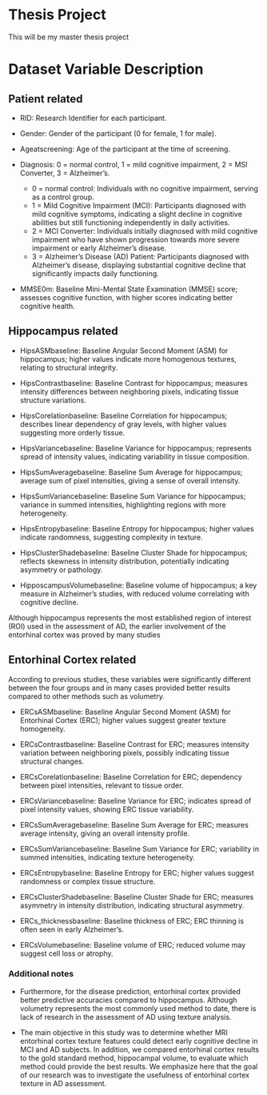 # Thesis Project
 This will be my master thesis project

# Dataset Variable Description

## Patient related

* RID: Research Identifier for each participant.
* Gender: Gender of the participant (0 for female, 1 for male).
* Ageatscreening: Age of the participant at the time of screening.
* Diagnosis: 0 = normal control, 1 = mild cognitive impairment, 2 = MSI Converter, 3 = Alzheimer’s.

    * 0 = normal control: Individuals with no cognitive impairment, serving as a control group.
    * 1 = Mild Cognitive Impairment (MCI): Participants diagnosed with mild cognitive symptoms, indicating a slight decline in cognitive abilities but still functioning independently in daily activities.
    * 2 = MCI Converter: Individuals initially diagnosed with mild cognitive impairment who have shown progression towards more severe impairment or early Alzheimer’s disease.
    * 3 = Alzheimer’s Disease (AD) Patient: Participants diagnosed with Alzheimer’s disease, displaying substantial cognitive decline that significantly impacts daily functioning.
* MMSE0m: Baseline Mini-Mental State Examination (MMSE) score; assesses cognitive function, with higher scores indicating better cognitive health.

## Hippocampus related

* HipsASMbaseline: Baseline Angular Second Moment (ASM) for hippocampus; higher values indicate more homogenous textures, relating to structural integrity.

* HipsContrastbaseline: Baseline Contrast for hippocampus; measures intensity differences between neighboring pixels, indicating tissue structure variations.
* HipsCorelationbaseline: Baseline Correlation for hippocampus; describes linear dependency of gray levels, with higher values suggesting more orderly tissue.
* HipsVariancebaseline: Baseline Variance for hippocampus; represents spread of intensity values, indicating variability in tissue composition.
* HipsSumAveragebaseline: Baseline Sum Average for hippocampus; average sum of pixel intensities, giving a sense of overall intensity.
* HipsSumVariancebaseline: Baseline Sum Variance for hippocampus; variance in summed intensities, highlighting regions with more heterogeneity.
* HipsEntropybaseline: Baseline Entropy for hippocampus; higher values indicate randomness, suggesting complexity in texture.
* HipsClusterShadebaseline: Baseline Cluster Shade for hippocampus; reflects skewness in intensity distribution, potentially indicating asymmetry or pathology.
* HipposcampusVolumebaseline: Baseline volume of hippocampus; a key measure in Alzheimer’s studies, with reduced volume correlating with cognitive decline.

Although hippocampus represents the most established region of interest (ROI) used in the assessment of AD, the earlier involvement of the entorhinal cortex was proved by many studies

## Entorhinal Cortex related

According to previous studies, these variables were significantly different between the four groups and in many cases provided better results compared
to other methods such as volumetry.

* ERCsASMbaseline: Baseline Angular Second Moment (ASM) for Entorhinal Cortex (ERC); higher values suggest greater texture homogeneity.
* ERCsContrastbaseline: Baseline Contrast for ERC; measures intensity variation between neighboring pixels, possibly indicating tissue structural changes.
* ERCsCorelationbaseline: Baseline Correlation for ERC; dependency between pixel intensities, relevant to tissue order.
* ERCsVariancebaseline: Baseline Variance for ERC; indicates spread of pixel intensity values, showing ERC tissue variability.
* ERCsSumAveragebaseline: Baseline Sum Average for ERC; measures average intensity, giving an overall intensity profile.
* ERCsSumVariancebaseline: Baseline Sum Variance for ERC; variability in summed intensities, indicating texture heterogeneity.
* ERCsEntropybaseline: Baseline Entropy for ERC; higher values suggest randomness or complex tissue structure.
* ERCsClusterShadebaseline: Baseline Cluster Shade for ERC; measures asymmetry in intensity distribution, indicating structural asymmetry.
* ERCs_thicknessbaseline: Baseline thickness of ERC; ERC thinning is often seen in early Alzheimer’s.

* ERCsVolumebaseline: Baseline volume of ERC; reduced volume may suggest cell loss or atrophy.

### Additional notes

* Furthermore, for the disease prediction, entorhinal cortex provided better predictive accuracies compared to hippocampus. Although volumetry represents the most commonly used method to date, there is lack of research in the assessment of AD using texture analysis.

* The main objective in this study was to determine whether MRI entorhinal cortex texture features could detect early cognitive decline in MCI and AD subjects. In addition, we compared entorhinal cortex results to the gold standard method, hippocampal volume, to evaluate which method could provide the best results. We emphasize here that the goal of our research was to investigate the usefulness of entorhinal cortex texture in AD assessment. 
